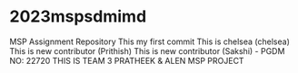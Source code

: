 # 2023mspsdmimd
MSP Assignment Repository
This my first commit 
This is chelsea (chelsea)
This is new contributor (Prithish)
This is new contributor (Sakshi) - PGDM NO: 22720
THIS IS TEAM 3 PRATHEEK & ALEN MSP PROJECT 
